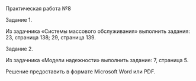 Практическая работа №8

Задание 1.

Из задачника «Системы массового обслуживания» выполнить задания: 23, страница 138; 29, страница 139.

Задание 2.

Из задачника «Модели надежности» выполнить задание: 7, страница 5.

Решение предоставить в формате Microsoft Word или PDF.